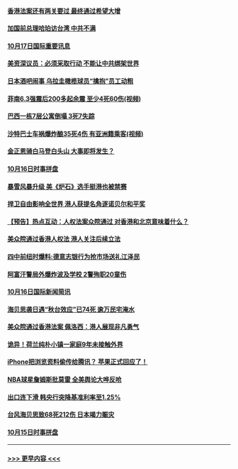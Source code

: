 #### [香港法案还有两关要过 最终通过希望大增](../pages/prog202/a102687961.md?t=10171156) 
#### [加国前总理哈珀访台湾 中共不满](../pages/prog202/a102687918.md?t=10171156) 
#### [10月17日国际重要讯息](../pages/prog202/a102687907.md?t=10171156) 
#### [美资深议员：必须采取行动 不能让中共绑架世界](../pages/prog202/a102687893.md?t=10171156) 
#### [日本酒吧闹事 乌拉圭橄榄球员“擒抱”员工动粗](../pages/prog202/a102687860.md?t=10171156) 
#### [菲南6.3强震后200多起余震 至少4死60伤(视频)](../pages/prog202/a102687042.md?t=10171156) 
#### [巴西一栋7层公寓倒塌 3死7失踪](../pages/prog202/a102687773.md?t=10171156) 
#### [沙特巴士车祸爆炸酿35死4伤 有亚洲籍乘客(视频)](../pages/prog202/a102687732.md?t=10171156) 
#### [金正恩骑白马登白头山 大事即将发生？](../pages/prog202/a102687694.md?t=10171156) 
#### [10月16日时事拼盘](../pages/prog202/a102687536.md?t=10171156) 
#### [暴雪风暴升级 美《炉石》选手挺港也被禁赛](../pages/prog202/a102687361.md?t=10171156) 
#### [捍卫自由影响全世界 港人获提名角逐诺贝尔和平奖](../pages/prog202/a102687274.md?t=10171156) 
#### [【预告】热点互动：人权法案众院通过 对香港和北京意味着什么？](../pages/prog202/a102687277.md?t=10171156) 
#### [美众院通过香港人权法 港人关注后续立法](../pages/prog202/a102687235.md?t=10171156) 
#### [四中前纽时爆料:德意志银行为抢市场送礼江泽民](../pages/prog202/a102686665.md?t=10171156) 
#### [阿富汗警局外爆炸波及学校 2警殉职20童伤](../pages/prog202/a102687133.md?t=10171156) 
#### [10月16日国际新闻简讯](../pages/prog202/a102687101.md?t=10171156) 
#### [海贝思袭日遇“秋台效应”已74死 逾万民宅淹水](../pages/prog202/a102687053.md?t=10171156) 
#### [美众院通过香港法案 佩洛西：港人展现非凡勇气](../pages/prog202/a102686979.md?t=10171156) 
#### [诡异！荷兰纯朴小镇一家庭9年未接触外界](../pages/prog202/a102686915.md?t=10171156) 
#### [iPhone把浏览资料偷传给腾讯？ 苹果正式回应了！](../pages/prog202/a102686943.md?t=10171156) 
#### [NBA球星詹姆斯批莫雷 全美舆论大哗反呛](../pages/prog202/a102686557.md?t=10171156) 
#### [出口连下滑 韩央行突降基准利率至1.25%](../pages/prog202/a102686898.md?t=10171156) 
#### [台风海贝思致68死212伤 日本竭力赈灾](../pages/prog202/a102686573.md?t=10171156) 
#### [10月15日时事拼盘](../pages/prog202/a102686717.md?t=10171156) 

----
#### [ >>> 更早内容 <<< ](../indexes/prog202-earlier.md)

